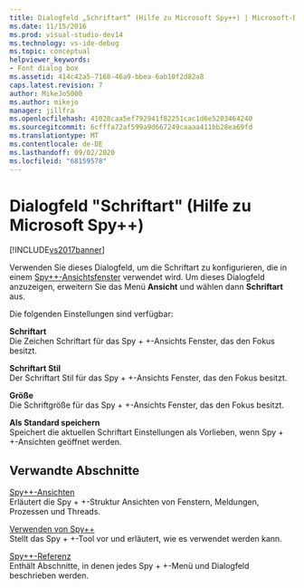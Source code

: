 ```yaml
---
title: Dialogfeld „Schriftart“ (Hilfe zu Microsoft Spy++) | Microsoft-Dokumentation
ms.date: 11/15/2016
ms.prod: visual-studio-dev14
ms.technology: vs-ide-debug
ms.topic: conceptual
helpviewer_keywords:
- Font dialog box
ms.assetid: 414c42a5-7168-46a9-bbea-6ab10f2d82a8
caps.latest.revision: 7
author: MikeJo5000
ms.author: mikejo
manager: jillfra
ms.openlocfilehash: 41028caa5ef792941f82251cac1d6e5203464240
ms.sourcegitcommit: 6cfffa72af599a9d667249caaaa411bb28ea69fd
ms.translationtype: MT
ms.contentlocale: de-DE
ms.lasthandoff: 09/02/2020
ms.locfileid: "68159578"
---
```

# <a name="font-dialog-box-microsoft-spy-help"></a>Dialogfeld "Schriftart" (Hilfe zu Microsoft Spy++)
[!INCLUDE[vs2017banner](../includes/vs2017banner.md)]

Verwenden Sie dieses Dialogfeld, um die Schriftart zu konfigurieren, die in einem [Spy++-Ansichtsfenster](../debugger/spy-increment-views.md) verwendet wird. Um dieses Dialogfeld anzuzeigen, erweitern Sie das Menü **Ansicht** und wählen dann **Schriftart** aus.  
  
 Die folgenden Einstellungen sind verfügbar:  
  
 **Schriftart**  
 Die Zeichen Schriftart für das Spy + +-Ansichts Fenster, das den Fokus besitzt.  
  
 **Schriftart Stil**  
 Der Schriftart Stil für das Spy + +-Ansichts Fenster, das den Fokus besitzt.  
  
 **Größe**  
 Die Schriftgröße für das Spy + +-Ansichts Fenster, das den Fokus besitzt.  
  
 **Als Standard speichern**  
 Speichert die aktuellen Schriftart Einstellungen als Vorlieben, wenn Spy + +-Ansichten geöffnet werden.  
  
## <a name="related-sections"></a>Verwandte Abschnitte  
 [Spy++-Ansichten](../debugger/spy-increment-views.md)  
 Erläutert die Spy + +-Struktur Ansichten von Fenstern, Meldungen, Prozessen und Threads.  
  
 [Verwenden von Spy++](../debugger/using-spy-increment.md)  
 Stellt das Spy + +-Tool vor und erläutert, wie es verwendet werden kann.  
  
 [Spy++-Referenz](../debugger/spy-increment-reference.md)  
 Enthält Abschnitte, in denen jedes Spy + +-Menü und Dialogfeld beschrieben werden.
